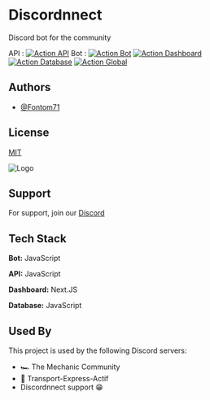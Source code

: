 
# Discordnnect

Discord bot for the community

API : [![Action API](https://github.com/Discordnnect/api/actions/workflows/ssh.yml/badge.svg)](https://github.com/Discordnnect/api/actions/workflows/ssh.yml)
Bot : [![Action Bot](https://github.com/Discordnnect/bot/actions/workflows/ssh.yml/badge.svg)](https://github.com/Discordnnect/bot/actions/workflows/ssh.yml)
[![Action Dashboard](https://github.com/Discordnnect/dashboard/actions/workflows/ssh.yml/badge.svg)](https://github.com/Discordnnect/dashboard/actions/workflows/ssh.yml)
[![Action Database](https://github.com/Discordnnect/database/actions/workflows/ssh.yml/badge.svg)](https://github.com/Discordnnect/database/actions/workflows/ssh.yml)
[![Action Global](https://github.com/Discordnnect/global/actions/workflows/ssh.yml/badge.svg)](https://github.com/Discordnnect/global/actions/workflows/ssh.yml)

## Authors

- [@Fontom71](https://github.com/Fontom71)


## License

[MIT](https://choosealicense.com/licenses/mit/)


![Logo](https://cdn.discordapp.com/avatars/822815101979328562/c34169141c7903633bd2a5d6908ec621.webp?size=4096)


## Support

For support, join our [Discord](https://discord.gg/r26J4xwZ4C)


## Tech Stack

**Bot:** JavaScript

**API:** JavaScript

**Dashboard:** Next.JS

**Database:** JavaScript


## Used By

This project is used by the following Discord servers:

- 🏎 The Mechanic Community
- 🚛 Transport-Express-Actif
- Discordnnect support 😁

